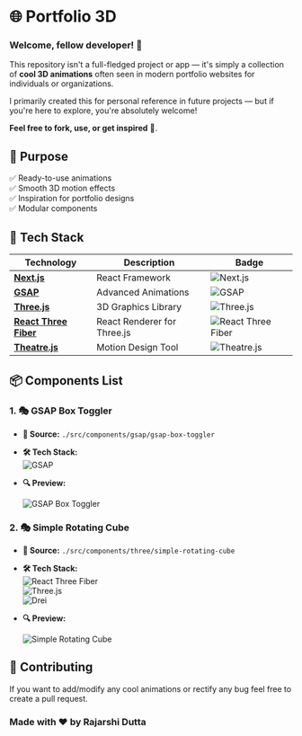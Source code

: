 # 🌐 Portfolio 3D

### Welcome, fellow developer! 👋

This repository isn't a full-fledged project or app — it's simply a collection of **cool 3D animations** often seen in modern portfolio websites for individuals or organizations.

I primarily created this for personal reference in future projects — but if you're here to explore, you're absolutely welcome! 


**Feel free to fork, use, or get inspired** 💪.

## 🎯 Purpose
✅ Ready-to-use animations
<br/>
✅ Smooth 3D motion effects
<br/>
✅ Inspiration for portfolio designs
<br/>
✅ Modular components

## 🚀 Tech Stack

| Technology                | Description                          | Badge                                         |
|----------------------------|---------------------------------------|-----------------------------------------------|
| **[Next.js](https://nextjs.org/docs)**               | React Framework                      | ![Next.js](https://img.shields.io/badge/Next.js-000?logo=next.js&logoColor=white) |
| **[GSAP](https://gsap.com/resources/React/)**                  | Advanced Animations                  | ![GSAP](https://img.shields.io/badge/GSAP-88CE02?logo=greensock&logoColor=white) |
| **[Three.js](https://threejs.org/)**              | 3D Graphics Library                  | ![Three.js](https://img.shields.io/badge/Three.js-000000?logo=three.js) |
| **[React Three Fiber](https://r3f.docs.pmnd.rs/getting-started/introduction)**      | React Renderer for Three.js          | ![React Three Fiber](https://img.shields.io/badge/React%20Three%20Fiber-5A29E4?logo=react) |
| **[Theatre.js](https://www.theatrejs.com/)**            | Motion Design Tool                  | ![Theatre.js](https://img.shields.io/badge/Theatre.js-0D0D0D?logo=theatre) |


## 📦 Components List  

### 1. 🎭 GSAP Box Toggler  

- **📂 Source:** `./src/components/gsap/gsap-box-toggler`  
- **🛠 Tech Stack:** 
  <br/> 
  ![GSAP](https://img.shields.io/badge/GSAP-88CE02?logo=greensock&logoColor=white)  
- **🔍 Preview:**  

  ![GSAP Box Toggler](https://res.cloudinary.com/dnm4zdkxz/image/upload/v1741081469/portfolio-3d-components/box-toggler_ysagaz.gif)

### 2. 🎭 Simple Rotating Cube

- **📂 Source:** `./src/components/three/simple-rotating-cube`  
- **🛠 Tech Stack:** 
  <br/>
  ![React Three Fiber](https://img.shields.io/badge/React%20Three%20Fiber-5A29E4?logo=react&logoColor=white)  
  ![Three.js](https://img.shields.io/badge/Three.js-000000?logo=three.js&logoColor=white)  
  ![Drei](https://img.shields.io/badge/Drei-5A29E4?logo=react&logoColor=white)  
- **🔍 Preview:**

  ![Simple Rotating Cube](https://res.cloudinary.com/dnm4zdkxz/image/upload/v1741099430/portfolio-3d-components/simple-rotating-cube_ra9di1.gif)


## 🤝 Contributing
If you want to add/modify any cool animations or rectify any bug feel free to create a pull request.

### Made with ❤️ by Rajarshi Dutta